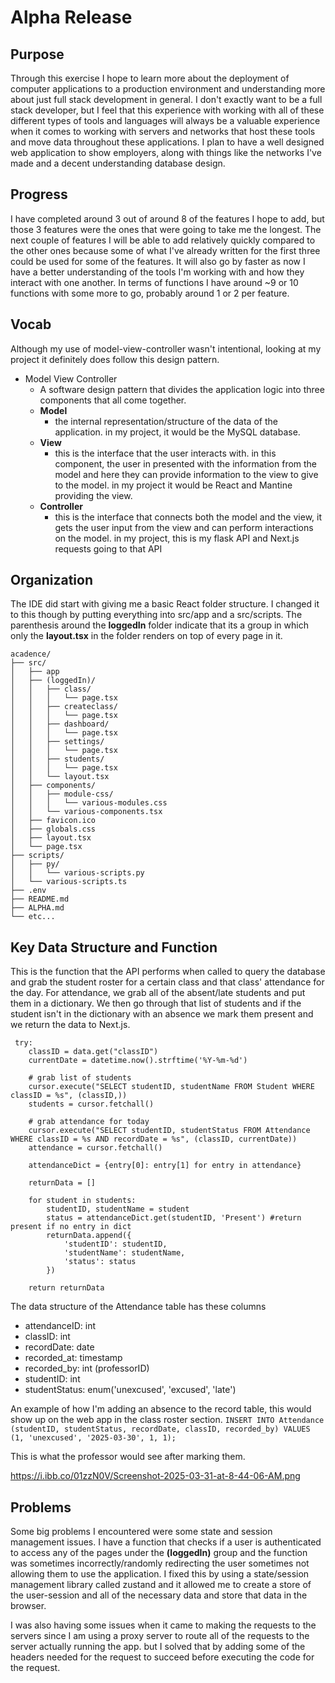 # Alpha Release

## Purpose
Through this exercise I hope to learn more about the deployment of computer applications to a production environment and understanding more about just full stack development in general. I don't exactly want to be a full stack developer, but I feel that this experience with working with all of these different types of tools and languages will always be a valuable experience when it comes to working with servers and networks that host these tools and move data throughout these applications. I plan to have a well designed web application to show employers, along with things like the networks I've made and a decent understanding database design.

## Progress
I have completed around 3 out of around 8 of the features I hope to add, but those 3 features were the ones that were going to take me the longest. The next couple of features I will be able to add relatively quickly compared to the other ones because some of what I've already written for the first three could be used for some of the features. It will also go by faster as now I have a better understanding of the tools I'm working with and how they interact with one another. In terms of functions I have around ~9 or 10 functions with some more to go, probably around 1 or 2 per feature.

## Vocab
Although my use of model-view-controller wasn't intentional, looking at my project it definitely does follow this design pattern.
* Model View Controller
  * A software design pattern that divides the application logic into three components that all come together. 
  * **Model** 
    * the internal representation/structure of the data of the application. in my project, it would be the MySQL database.
  * **View** 
    *  this is the interface that the user interacts with. in this component, the user in presented with the information from the model and here they can provide information to the view to give to the model. in my project it would be React and Mantine providing the view.
  * **Controller** 
    * this is the interface that connects both the model and the view, it gets the user input from the view and can perform interactions on the model. in my project, this is my flask API and Next.js requests going to that API

## Organization
The IDE did start with giving me a basic React folder structure. I changed it to this though by putting everything into src/app and a src/scripts. The parenthesis around the **loggedIn** folder indicate that its a group in which only the **layout.tsx** in the folder renders on top of every page in it.

```
acadence/
├── src/
│   ├── app
│   ├── (loggedIn)/
│   │   ├── class/
│   │   │   └── page.tsx
│   │   ├── createclass/
│   │   │   └── page.tsx
│   │   ├── dashboard/
│   │   │   └── page.tsx
│   │   ├── settings/
│   │   │   └── page.tsx
│   │   ├── students/
│   │   │   └── page.tsx
│   │   └── layout.tsx
│   ├── components/
│   │   ├── module-css/
│   │   │   └── various-modules.css
│   │   └── various-components.tsx
│   ├── favicon.ico
│   ├── globals.css
│   ├── layout.tsx
│   └── page.tsx
├── scripts/
│   ├── py/
│   │   └── various-scripts.py
│   └── various-scripts.ts
├── .env
├── README.md
├── ALPHA.md
└── etc...
```

## Key Data Structure and Function
This is the function that the API performs when called to query the database and grab the student roster for a certain class and that class' attendance for the day. For attendance, we grab all of the absent/late students and put them in a dictionary. We then go through that list of students and if the student isn't in the dictionary with an absence we mark them present and we return the data to Next.js.

     try:
        classID = data.get("classID")
        currentDate = datetime.now().strftime('%Y-%m-%d')

        # grab list of students
        cursor.execute("SELECT studentID, studentName FROM Student WHERE classID = %s", (classID,))
        students = cursor.fetchall()

        # grab attendance for today
        cursor.execute("SELECT studentID, studentStatus FROM Attendance WHERE classID = %s AND recordDate = %s", (classID, currentDate))
        attendance = cursor.fetchall()

        attendanceDict = {entry[0]: entry[1] for entry in attendance}

        returnData = []

        for student in students:
            studentID, studentName = student
            status = attendanceDict.get(studentID, 'Present') #return present if no entry in dict
            returnData.append({
                'studentID': studentID,
                'studentName': studentName,
                'status': status
            })

        return returnData
The data structure of the Attendance table has these columns
* attendanceID: int
* classID: int
* recordDate: date
* recorded_at: timestamp
* recorded_by: int (professorID)
* studentID: int
* studentStatus: enum('unexcused', 'excused', 'late')

An example of how I'm adding an absence to the record table, this would show up on the web app in the class roster section.
`INSERT INTO Attendance (studentID, studentStatus, recordDate, classID, recorded_by) VALUES
(1, 'unexcused', '2025-03-30', 1, 1);`

This is what the professor would see after marking them.

https://i.ibb.co/01zzN0V/Screenshot-2025-03-31-at-8-44-06-AM.png

## Problems
Some big problems I encountered were some state and session management issues. I have a function that checks if a user is authenticated to access any of the pages under the **(loggedIn)** group and the function was sometimes incorrectly/randomly redirecting the user sometimes not allowing them to use the application. I fixed this by using a state/session management library called zustand and it allowed me to create a store of the user-session and all of the necessary data and store that data in the browser.

 I was also having some issues when it came to making the requests to the servers since I am using a proxy server to route all of the requests to the server actually running the app. but I solved that by adding some of the headers needed for the request to succeed before executing the code for the request.